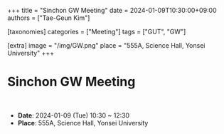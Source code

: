 +++
title = "Sinchon GW Meeting"
date = 2024-01-09T10:30:00+09:00
authors = ["Tae-Geun Kim"]

[taxonomies]
categories = ["Meeting"]
tags = ["GUT", "GW"]

[extra]
image = "/img/GW.png"
place = "555A, Science Hall, Yonsei University"
+++

# Sinchon GW Meeting

<br/>

- **Date**: 2024-01-09 (Tue) 10:30 ~ 12:30
- **Place**: 555A, Science Hall, Yonsei University
